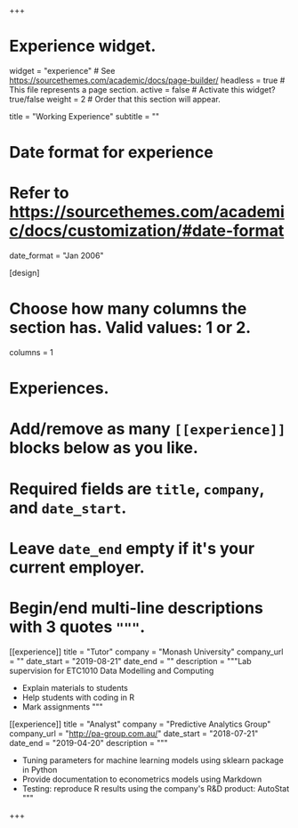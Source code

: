 +++
# Experience widget.
widget = "experience"  # See https://sourcethemes.com/academic/docs/page-builder/
headless = true  # This file represents a page section.
active = false  # Activate this widget? true/false
weight = 2  # Order that this section will appear.

title = "Working Experience"
subtitle = ""

# Date format for experience
#   Refer to https://sourcethemes.com/academic/docs/customization/#date-format
date_format = "Jan 2006"

[design]
  # Choose how many columns the section has. Valid values: 1 or 2.
  columns = 1

# Experiences.
#   Add/remove as many `[[experience]]` blocks below as you like.
#   Required fields are `title`, `company`, and `date_start`.
#   Leave `date_end` empty if it's your current employer.
#   Begin/end multi-line descriptions with 3 quotes `"""`.
[[experience]]
  title = "Tutor"
  company = "Monash University"
  company_url = "" 
  date_start = "2019-08-21"
  date_end = ""
  description = """Lab supervision for ETC1010 Data Modelling and Computing
  
  * Explain materials to students
  * Help students with coding in R
  * Mark assignments
  """

[[experience]]
  title = "Analyst"
  company = "Predictive Analytics Group"
  company_url = "http://pa-group.com.au/"
  date_start = "2018-07-21"
  date_end = "2019-04-20"
  description = """
  
  * Tuning parameters for machine learning models using sklearn package in Python
  * Provide documentation to econometrics models using Markdown
  * Testing: reproduce R results using the company's R&D product: AutoStat 
  """


+++
